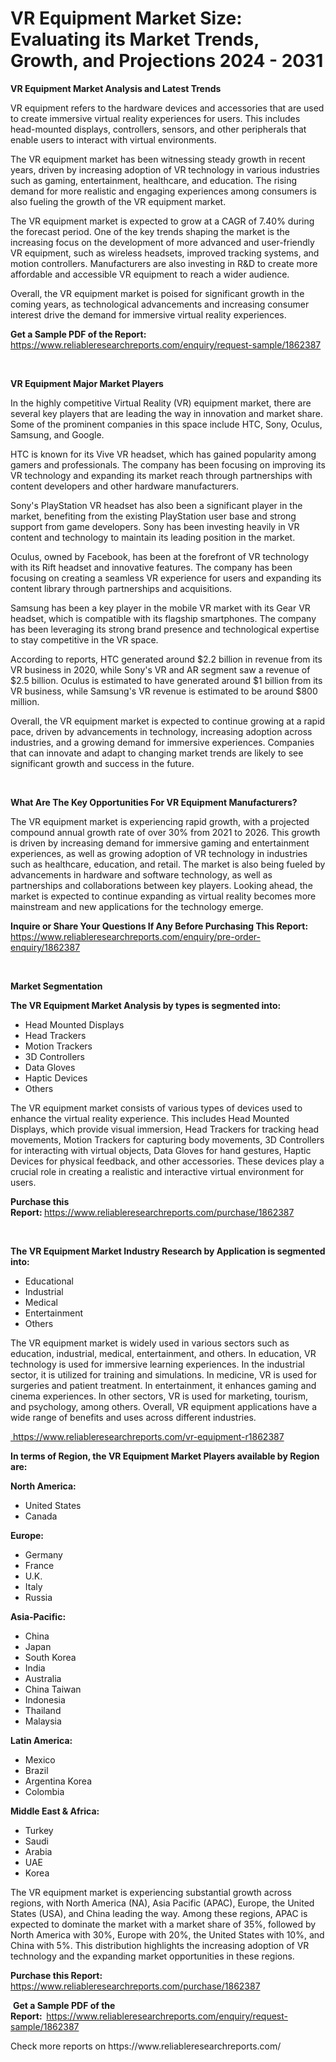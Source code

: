<p><h1>VR Equipment Market Size: Evaluating its Market Trends, Growth, and Projections 2024 - 2031</h1></p><p><strong>VR Equipment Market Analysis and Latest Trends</strong></p>
<p><p>VR equipment refers to the hardware devices and accessories that are used to create immersive virtual reality experiences for users. This includes head-mounted displays, controllers, sensors, and other peripherals that enable users to interact with virtual environments.</p><p>The VR equipment market has been witnessing steady growth in recent years, driven by increasing adoption of VR technology in various industries such as gaming, entertainment, healthcare, and education. The rising demand for more realistic and engaging experiences among consumers is also fueling the growth of the VR equipment market.</p><p>The VR equipment market is expected to grow at a CAGR of 7.40% during the forecast period. One of the key trends shaping the market is the increasing focus on the development of more advanced and user-friendly VR equipment, such as wireless headsets, improved tracking systems, and motion controllers. Manufacturers are also investing in R&D to create more affordable and accessible VR equipment to reach a wider audience.</p><p>Overall, the VR equipment market is poised for significant growth in the coming years, as technological advancements and increasing consumer interest drive the demand for immersive virtual reality experiences.</p></p>
<p><strong>Get a Sample PDF of the Report:&nbsp;</strong> <a href="https://www.reliableresearchreports.com/enquiry/request-sample/1862387">https://www.reliableresearchreports.com/enquiry/request-sample/1862387</a></p>
<p>&nbsp;</p>
<p><strong>VR Equipment Major Market Players</strong></p>
<p><p>In the highly competitive Virtual Reality (VR) equipment market, there are several key players that are leading the way in innovation and market share. Some of the prominent companies in this space include HTC, Sony, Oculus, Samsung, and Google.</p><p>HTC is known for its Vive VR headset, which has gained popularity among gamers and professionals. The company has been focusing on improving its VR technology and expanding its market reach through partnerships with content developers and other hardware manufacturers.</p><p>Sony's PlayStation VR headset has also been a significant player in the market, benefiting from the existing PlayStation user base and strong support from game developers. Sony has been investing heavily in VR content and technology to maintain its leading position in the market.</p><p>Oculus, owned by Facebook, has been at the forefront of VR technology with its Rift headset and innovative features. The company has been focusing on creating a seamless VR experience for users and expanding its content library through partnerships and acquisitions.</p><p>Samsung has been a key player in the mobile VR market with its Gear VR headset, which is compatible with its flagship smartphones. The company has been leveraging its strong brand presence and technological expertise to stay competitive in the VR space.</p><p>According to reports, HTC generated around $2.2 billion in revenue from its VR business in 2020, while Sony's VR and AR segment saw a revenue of $2.5 billion. Oculus is estimated to have generated around $1 billion from its VR business, while Samsung's VR revenue is estimated to be around $800 million.</p><p>Overall, the VR equipment market is expected to continue growing at a rapid pace, driven by advancements in technology, increasing adoption across industries, and a growing demand for immersive experiences. Companies that can innovate and adapt to changing market trends are likely to see significant growth and success in the future.</p></p>
<p>&nbsp;</p>
<p><strong>What Are The Key Opportunities For VR Equipment Manufacturers?</strong></p>
<p><p>The VR equipment market is experiencing rapid growth, with a projected compound annual growth rate of over 30% from 2021 to 2026. This growth is driven by increasing demand for immersive gaming and entertainment experiences, as well as growing adoption of VR technology in industries such as healthcare, education, and retail. The market is also being fueled by advancements in hardware and software technology, as well as partnerships and collaborations between key players. Looking ahead, the market is expected to continue expanding as virtual reality becomes more mainstream and new applications for the technology emerge.</p></p>
<p><strong>Inquire or Share Your Questions If Any Before Purchasing This Report:</strong> <a href="https://www.reliableresearchreports.com/enquiry/pre-order-enquiry/1862387">https://www.reliableresearchreports.com/enquiry/pre-order-enquiry/1862387</a></p>
<p>&nbsp;</p>
<p><strong>Market Segmentation</strong></p>
<p><strong>The VR Equipment Market Analysis by types is segmented into:</strong></p>
<p><ul><li>Head Mounted Displays</li><li>Head Trackers</li><li>Motion Trackers</li><li>3D Controllers</li><li>Data Gloves</li><li>Haptic Devices</li><li>Others</li></ul></p>
<p><p>The VR equipment market consists of various types of devices used to enhance the virtual reality experience. This includes Head Mounted Displays, which provide visual immersion, Head Trackers for tracking head movements, Motion Trackers for capturing body movements, 3D Controllers for interacting with virtual objects, Data Gloves for hand gestures, Haptic Devices for physical feedback, and other accessories. These devices play a crucial role in creating a realistic and interactive virtual environment for users.</p></p>
<p><strong>Purchase this Report:&nbsp;</strong><a href="https://www.reliableresearchreports.com/purchase/1862387">https://www.reliableresearchreports.com/purchase/1862387</a></p>
<p>&nbsp;</p>
<p><strong>The VR Equipment Market Industry Research by Application is segmented into:</strong></p>
<p><ul><li>Educational</li><li>Industrial</li><li>Medical</li><li>Entertainment</li><li>Others</li></ul></p>
<p><p>The VR equipment market is widely used in various sectors such as education, industrial, medical, entertainment, and others. In education, VR technology is used for immersive learning experiences. In the industrial sector, it is utilized for training and simulations. In medicine, VR is used for surgeries and patient treatment. In entertainment, it enhances gaming and cinema experiences. In other sectors, VR is used for marketing, tourism, and psychology, among others. Overall, VR equipment applications have a wide range of benefits and uses across different industries.</p></p>
<p><a href="https://www.reliableresearchreports.com/vr-equipment-r1862387">&nbsp;https://www.reliableresearchreports.com/vr-equipment-r1862387</a></p>
<p><strong>In terms of Region, the VR Equipment Market Players available by Region are:</strong></p>
<p>
    <p> <strong> North America: </strong>
        <ul>
            <li>United States</li>
            <li>Canada</li>
        </ul>
        </p> 
    <p> <strong> Europe: </strong>
        <ul>
            <li>Germany</li>
            <li>France</li>
            <li>U.K.</li>
            <li>Italy</li>
            <li>Russia</li>
        </ul>
        </p> 
    <p> <strong> Asia-Pacific: </strong>
        <ul>
            <li>China</li>
            <li>Japan</li>
            <li>South Korea</li>
            <li>India</li>
            <li>Australia</li>
            <li>China Taiwan</li>
            <li>Indonesia</li>
            <li>Thailand</li>
            <li>Malaysia</li>
        </ul>
        </p> 
    <p> <strong> Latin America: </strong>
        <ul>
            <li>Mexico</li>
            <li>Brazil</li>
            <li>Argentina Korea</li>
            <li>Colombia</li>
        </ul>
        </p> 
    <p> <strong> Middle East & Africa: </strong>
        <ul>
            <li>Turkey</li>
            <li>Saudi</li>
            <li>Arabia</li>
            <li>UAE</li>
            <li>Korea</li>
        </ul>
    </p>
    </p>
<p><p>The VR equipment market is experiencing substantial growth across regions, with North America (NA), Asia Pacific (APAC), Europe, the United States (USA), and China leading the way. Among these regions, APAC is expected to dominate the market with a market share of 35%, followed by North America with 30%, Europe with 20%, the United States with 10%, and China with 5%. This distribution highlights the increasing adoption of VR technology and the expanding market opportunities in these regions.</p></p>
<p><strong>Purchase this Report: </strong><a href="https://www.reliableresearchreports.com/purchase/1862387">https://www.reliableresearchreports.com/purchase/1862387</a></p>
<p>&nbsp;<strong>Get a Sample PDF of the Report:&nbsp;&nbsp;</strong><a href="https://www.reliableresearchreports.com/enquiry/request-sample/1862387">https://www.reliableresearchreports.com/enquiry/request-sample/1862387</a></p>
<p><strong></strong></p>
<p>Check more reports on https://www.reliableresearchreports.com/</p>